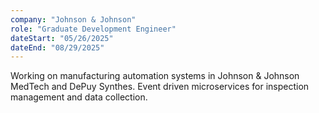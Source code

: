 ```yaml
---
company: "Johnson & Johnson"
role: "Graduate Development Engineer"
dateStart: "05/26/2025"
dateEnd: "08/29/2025"
---
```


Working on manufacturing automation systems in Johnson & Johnson MedTech and DePuy Synthes.
Event driven microservices for inspection management and data collection.
